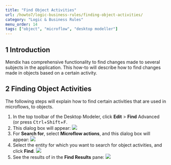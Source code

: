 ```yaml
---
title: "Find Object Activities"
url: /howto7/logic-business-rules/finding-object-activities/
category: "Logic & Business Rules"
menu_order: 14
tags: ["object", "microflow", "desktop modeller"]
---
```


## 1 Introduction

Mendix has comprehensive functionality to find changes made to several subjects in the application. This how-to will describe how to find changes made in objects based on a certain activity.

## 2 Finding Object Activities

The following steps will explain how to find certain activities that are used in microflows, to objects.

1.  In the top toolbar of the Desktop Modeler, click **Edit** > **Find** Advanced (or press <kbd>Ctrl</kbd>+<kbd>Shift</kbd>+<kbd>F</kbd>.
2.  This dialog box will appear:
    ![](/attachments/howto7/logic-business-rules/finding-object-activities/18581632.png)
3.  For **Search for**, select **Microflow actions**, and this dialog box will appear:
    ![](/attachments/howto7/logic-business-rules/finding-object-activities/18581631.png)
4.  Select the entity for which you want to search for object activities, and click **Find**.
    ![](/attachments/howto7/logic-business-rules/finding-object-activities/18581630.png)
5.  See the results of in the **Find Results** pane:
    ![](/attachments/howto7/logic-business-rules/finding-object-activities/18581629.png)

